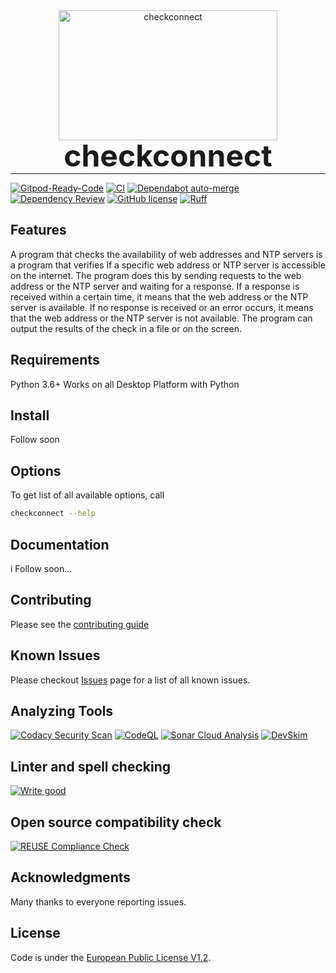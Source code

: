<p align="center" style="margin: 0 0 10px">
  <img width="350" height="208" src="https://raw.githubusercontent.com/jmuelbert/checkconnect/main/docs/img/checkconnect.jpg" alt='checkconnect'>
</p>

<h1 align="center" style="font-size: 3rem; margin: -15px 0">
checkconnect
</h1>

______________________________________________________________________

[![Gitpod-Ready-Code][gitpod_badge]][gitpod]
[![CI][ci_action_badge]][ci_action]
[![Dependabot auto-merge][dependabot_merge_action_badge]][depandabot_merge_action]
[![Dependency Review][dependency_review_action_badge]][dependency_review_action]
[![GitHub license][github_license_badge]][euplv1.2_license]
[![Ruff][ruff_badge]][ruff]

## Features

A program that checks the availability of web addresses and NTP servers is
a program that verifies if a specific web address or NTP server is
accessible on the internet. The program does this by sending requests to
the web address or the NTP server and waiting for a response. If a response
is received within a certain time, it means that the web address or the NTP
server is available. If no response is received or an error occurs, it
means that the web address or the NTP server is not available. The program
can output the results of the check in a file or on the screen.

## Requirements

Python 3.6+ Works on all Desktop Platform with Python

## Install

Follow soon

## Options

To get list of all available options, call

```bash
checkconnect --help
```

## Documentation

i Follow soon...

## Contributing

Please see the [contributing guide][contribution_guide]

## Known Issues

Please checkout [Issues][github_issues] page for a list of all known
issues.

## Analyzing Tools

[![Codacy Security Scan][codacy_action_badge]][codacy_action]
[![CodeQL][codeql_action_badge]][codeql_action]
[![Sonar Cloud Analysis][sonarcloud_action_badge]][sonarcloud_action]
[![DevSkim][devskim_action_badge]][devskim_action]

## Linter and spell checking

[![Write good][writegood_action_badge]][writegood_action]

## Open source compatibility check

[![REUSE Compliance Check][reuse_compliance_action_badge]][reuse_compliance_action]

## Acknowledgments

Many thanks to everyone reporting issues.

## License

Code is under the [European Public License V1.2][license].

[ci_action]: https://github.com/jmuelbert/checkconnect/actions/workflows/ci.yml
[ci_action_badge]: https://github.com/jmuelbert/checkconnect/actions/workflows/ci.yml/badge.svg
[codacy_action]: https://app.codacy.com/gh/jmuelbert/checkconnect/dashboard?utm_source=gh&utm_medium=referral&utm_content=&utm_campaign=Badge_grade
[codacy_action_badge]: https://app.codacy.com/project/badge/Grade/5540e367f8564b249334da47b20a6953
[codeql_action]: https://github.com/jmuelbert/checkconnect/actions/workflows/codeql-analysis.yml
[codeql_action_badge]: https://github.com/jmuelbert/checkconnect/actions/workflows/codeql-analysis.yml/badge.svg
[contribution_guide]: https://github.com/jmuelbert/checkconnect/blob/master/.github/CONTRIBUTING.md
[depandabot_merge_action]: https://github.com/jmuelbert/checkconnect/actions/workflows/dependabot-merge.yml
[dependabot_merge_action_badge]: https://github.com/jmuelbert/checkconnect/actions/workflows/dependabot-merge.yml/badge.svg
[dependency_review_action]: https://github.com/jmuelbert/checkconnect/actions/workflows/dependency-review.yml
[dependency_review_action_badge]: https://github.com/jmuelbert/checkconnect/actions/workflows/dependency-review.yml/badge.svg
[devskim_action]: https://github.com/jmuelbert/checkconnect/actions/workflows/devskim-analysis.yml
[devskim_action_badge]: https://github.com/jmuelbert/checkconnect/actions/workflows/devskim-analysis.yml/badge.svg
[euplv1.2_license]: https://joinup.ec.europa.eu/page/eupl-text-11-12
[github_issues]: https://github.com/jmuelbert/checkconnect/issues
[github_license_badge]: https://img.shields.io/badge/license-EUPL-blue.svg
[gitpod]: https://gitpod.io/#https://github.com/jmuelbert/checkconnect
[gitpod_badge]: https://img.shields.io/badge/Gitpod-Ready--to--Code-blue?logo=gitpod
[license]: https://github.com/jmuelbert/checkconnect/blob/master/LICENSE
[reuse_compliance_action]: https://github.com/jmuelbert/checkconnect/actions/workflows/reuse-check.yml
[reuse_compliance_action_badge]: https://github.com/jmuelbert/checkconnect/actions/workflows/reuse-check.yml/badge.svg
[ruff]: https://github.com/charliermarsh/ruff
[ruff_badge]: https://img.shields.io/endpoint?url=https://raw.githubusercontent.com/charliermarsh/ruff/main/assets/badge/v2.json
[sonarcloud_action]: https://github.com/jmuelbert/checkconnect/actions/workflows/sonarcloud-analysis.yml
[sonarcloud_action_badge]: https://github.com/jmuelbert/checkconnect/actions/workflows/sonarcloud-analysis.yml/badge.svg
[writegood_action]: https://github.com/jmuelbert/checkconnect/actions/workflows/write-good.yml
[writegood_action_badge]: https://github.com/jmuelbert/checkconnect/actions/workflows/write-good.yml/badge.svg

